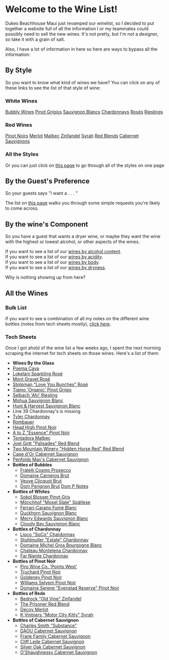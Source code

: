 # Welcome to the Wine List!

Dukes Beachhouse Maui just revamped our winelist, so I decided to put together a website full of all the information I or my teammates could possibly need to sell the new wines. It's not pretty, but I'm not a designer, so take it with a grain of salt.

Also, I have a lot of information in here so here are ways to bypass all the information:

## By Style
So you want to know what kind of wines we have? You can click on any of these links to see the list of that style of wine:
### White Wines
[Bubbly Wines](Bubbly.html)
[Pinot Grigios](Pinot_Grigio.html)
[Sauvignon Blancs](Sauvignon_Blancs.html)
[Chardonnays](Chardonnays.html)
[Rosés](Rosé.html)
[Rieslings](Riesling.html)
### Red Wines
[Pinot Noirs](Pinot_Noir.html)
[Merlot](Merlot.html)
[Malbec](Malbec.html)
[Zinfandel](Zinfandel.html)
[Syrah](Syrah.html)
[Red Blends](Red_Blends.html)
[Cabernet Sauvignons](Cabernet_Sauvignon.html)  

### All the Styles
Or you can just click on [this page](Dukes_Wines_By_Style.html) to go through all of the styles on one page

## By the Guest's Preference
So your guests says "I want a . . . " 

The list on [this page](Wines_By_Guest.html) walks you through some simple requests you're likely to come across.

## By the wine's Component
So you have a guest that wants a dryer wine, or maybe they want the wine with the highest or lowest alcohol, or other aspects of the wines.  

If you want to see a list of our [wines by alcohol content](Dukes_Wines_by_Alcohol.html).  
If you want to see a list of our [wines by acidity](Dukes_Wines_By_Acidity.html).  
If you want to see a list of our [wines by body](Dukes_Wines_By_Body.html).  
If you want to see a list of our [wines by dryness](Dukes_Wines_by_Dryness.html).  

Why is nothing showing up from here?
## All the Wines

### Bulk List
If you want to see a combination of all my notes on the different wine bottles (notes from tech sheets mostly), [click here](Dukes_Wine_List.md).

### Tech Sheets
Once I got ahold of the wine list a few weeks ago, I spent the next morning scraping the internet for tech sheets on those wines.  Here's a list of them:
 - **Wines By the Glass**
  - [Poema Cava](assets/Poema_Brut.pdf)
  - [Lokelani Sparkling Rosé](assets/Lokelani_Rose.pdf)
  - [Mont Gravet Rosé](assets/Mont_Gravet_Rose.pdf)
  - [Stolpman "Love You Bunches" Rosé](assets/2020_Stoilpman_Love_You_Bunches.pdf)
  - [Tiamo 'Organic' Pinot Grigio](assets/Tiamo_PG.pdf)
  - [Selbach 'Ahi' Riesling](assets/Selbach_Riesling.pdf)
  - [Mohua Sauvignon Blanc](asseets/Mohua_SB.pdf)
  - [Hunt & Harvest Sauvignon Blanc](assets/Hunt_And_Harvest_SB.pdf)
  - Line 39 Chardonnay's is missing 
  - [Tyler Chardonnay](assets/Tyler_Chardonnay.pdf)
  - [Rombauer](assets/Rombauer_Carneros_Chard.pdf)
  - [Head High Pinot Noir](assets/Head_High_PN.pdf)
  - [A to Z "Essence" Pinot Noir](assets/A_to_Z_Essence_PN.pdf)
  - [Tentadora Malbec](assets/Tentadora_Malbec.pdf)
  - [Joel Gott "Palisades" Red Blend](assets/Joel_Gott_Palisades_Blend.pdf)
  - [Two Mountain Winery "Hidden Horse Red" Red Blend](assets/Hidden_Horse_Red.pdf)
  - [Cape d'Or Cabernet Sauvignon](assets/Cape_Dor_Cab.pdf)
  - [Penfolds Max's Cabernet Sauvignon](assets/Penfolds_Maxs_Cab.pdf)
- **Bottles of Bubbles**
  - [Fratelli Cosmo Prosecco](assets/Fratelli_Prosecco.pdf)
  - [Domaine Carneros Brut](assets/Domaine_Carneros_Brut.pdf)
  - [Veuve Clicquot Brut](assets/Veuve_Clicquot_Brut.pdf)
  - [Dom Perignon Brut](assets/Dom_Perignon.pdf) [Dom P Notes](assets/Dom_P_Notes.pdf)
- **Bottles of Whites**
  - [Sokol Blosser Pinot Gris](assets/Sokol_Blosser_PG.pdf)
  - [Mönchhof "Mosel Slate" Spätlese](assets/Monchhof_Mosel_Riesling.pdf)
  - [Ferrari-Carano Fumé Blanc](assets/Ferrai_Carano_FumeBlanc.pdf)
  - [Duckhorn Sauvignon Blanc](assets/Duckhorn_SB.pdf)
  - [Merry Edwards Sauvignon Blanc](assets/Merry_Edwards_SB.pdf)
  - [Cloudy Bay Sauvignon Blanc](assets/Cloudy_Bay_SB.pdf)
- **Bottles of Chardonnay**
  - [Lioco "SoCo" Chardonnay](assets/LIOCO.pdf)
  - [Stuhlmuller "Estate" Chardonnay](assets/Stuhlmuller_Estate_Chard.pdf)
  - [Domaine Michel Gros Bourgogne Blanc](assets/Domaine_Michel_Gros_Chard.pdf)
  - [Chateau Montelena Chardonnay](assets/Chateau_Montelena_Chard.pdf)
  - [Far Niente Chardonnay](assets/Far_Niente_Chard.pdf)
- **Bottles of Pinot Noir**
  - [Piro Wine Co. 'Points West'](assets/Points_West.pdf)
  - [Truchard Pinot Noir](assets/Truchard.pdf)
  - [Goldeney Pinot Noir](assets/Goldeneye.pdf)
  - [Williams Selyem Pinot Noir](assets/Williams_Selyem.pdf)
  - [Domaine Serene "Evenstad Reserve" Pinot Noir](assets/Domaine_Serene.pdf)
- **Bottles of Reds**
  - [Bedrock "Old Vine" Zinfandel](assets/Bedrock.pdf)
  - [The Prisoner Red Blend](assets/The_Prisoner.pdf)
  - [Decoy Merlot](assets/Decoy.pdf)
  - [K Vintners "Motor City Kitty" Syrah](assets/K_Vintners.pdf)
- **Bottles of Cabernet Sauvignon**
  - [Charles Smith "Substance"](assets/Charles_Snith.pdf)
  - [DAOU Cabernet Sauvignon](assets/DAOU.pdf)
  - [Frank Family Cabernet Sauvignon](assets/Frank_Family.pdf)
  - [Cliff Lede Cabernet Sauvignon](assets/Cliff_Lede.pdf)
  - [Silver Oak Cabernet Sauvignon](assets/Silver_Oak.pdf)
  - [O'Shaughnessy Cabernet Sauvignon](assets/O'Shaugnessy.pdf)

